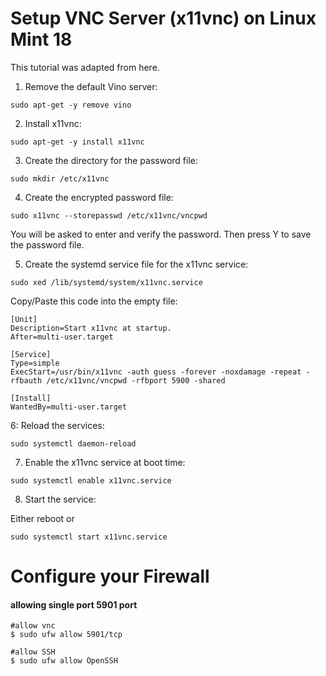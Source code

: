 # Setup VNC Server (x11vnc) on Linux Mint 18

This tutorial was adapted from here.

1. Remove the default Vino server:
```shellscript
sudo apt-get -y remove vino
```
2. Install x11vnc:
```shellscript
sudo apt-get -y install x11vnc
```
3. Create the directory for the password file:
```shellscript
sudo mkdir /etc/x11vnc
```
4. Create the encrypted password file:
```shellscript
sudo x11vnc --storepasswd /etc/x11vnc/vncpwd
```
You will be asked to enter and verify the password.  Then press Y to save the password file.

5. Create the systemd service file for the x11vnc service:
```shellscript
sudo xed /lib/systemd/system/x11vnc.service
```
Copy/Paste this code into the empty file:
```shellscript
[Unit]
Description=Start x11vnc at startup.
After=multi-user.target

[Service]
Type=simple
ExecStart=/usr/bin/x11vnc -auth guess -forever -noxdamage -repeat -rfbauth /etc/x11vnc/vncpwd -rfbport 5900 -shared

[Install]
WantedBy=multi-user.target
```

6: Reload the services:
```shellscript
sudo systemctl daemon-reload
```
7. Enable the x11vnc service at boot time:
```shellscript
sudo systemctl enable x11vnc.service
```
8. Start the service:

Either reboot or
```shellscript
sudo systemctl start x11vnc.service
```

# Configure your Firewall

#### allowing single port 5901 port
```
#allow vnc
$ sudo ufw allow 5901/tcp

#allow SSH
$ sudo ufw allow OpenSSH
```

